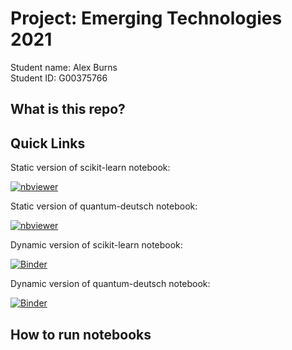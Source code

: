 # Project: Emerging Technologies 2021
Student name: Alex Burns <br />
Student ID: G00375766

## What is this repo?

## Quick Links

Static version of scikit-learn notebook:

[![nbviewer](https://raw.githubusercontent.com/jupyter/design/master/logos/Badges/nbviewer_badge.svg)](https://nbviewer.jupyter.org/github/Jharopa/emerging-tech-project/blob/main/scikit-learn.ipynb)

Static version of quantum-deutsch notebook:

[![nbviewer](https://raw.githubusercontent.com/jupyter/design/master/logos/Badges/nbviewer_badge.svg)](https://nbviewer.jupyter.org/github/Jharopa/emerging-tech-project/blob/main/quantum-deutsch.ipynb)

Dynamic version of scikit-learn notebook:

[![Binder](https://mybinder.org/badge_logo.svg)](https://mybinder.org/v2/gh/Jharopa/emerging-tech-project/HEAD?filepath=scikit-learn.ipynb) 

Dynamic version of quantum-deutsch notebook:

[![Binder](https://mybinder.org/badge_logo.svg)](https://mybinder.org/v2/gh/Jharopa/emerging-tech-project/HEAD?filepath=quantum-deutsch.ipynb)

## How to run notebooks
